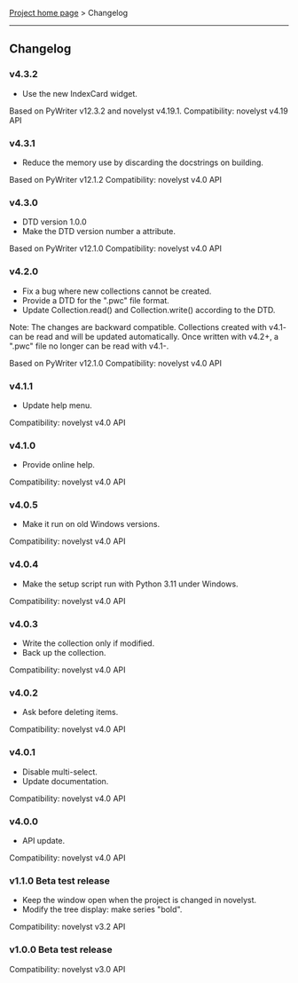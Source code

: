 [Project home page](index) > Changelog

------------------------------------------------------------------------

## Changelog

### v4.3.2

- Use the new IndexCard widget.

Based on PyWriter v12.3.2 and novelyst v4.19.1. 
Compatibility: novelyst v4.19 API

### v4.3.1

- Reduce the memory use by discarding the docstrings on building.

Based on PyWriter v12.1.2
Compatibility: novelyst v4.0 API

### v4.3.0

- DTD version 1.0.0
- Make the DTD version number a <collection> attribute.

Based on PyWriter v12.1.0
Compatibility: novelyst v4.0 API

### v4.2.0

- Fix a bug where new collections cannot be created.
- Provide a DTD for the ".pwc" file format.
- Update Collection.read() and Collection.write() according to the DTD.

Note: The changes are backward compatible. Collections created with v4.1- 
can be read and will be updated automatically.
Once written with v4.2+, a ".pwc" file no longer can be read with v4.1-.

Based on PyWriter v12.1.0
Compatibility: novelyst v4.0 API

### v4.1.1

- Update help menu.

Compatibility: novelyst v4.0 API

### v4.1.0

- Provide online help.

Compatibility: novelyst v4.0 API

### v4.0.5

- Make it run on old Windows versions.

Compatibility: novelyst v4.0 API

### v4.0.4

- Make the setup script run with Python 3.11 under Windows.

Compatibility: novelyst v4.0 API

### v4.0.3

- Write the collection only if modified.
- Back up the collection.

Compatibility: novelyst v4.0 API

### v4.0.2

- Ask before deleting items.

Compatibility: novelyst v4.0 API

### v4.0.1

- Disable multi-select. 
- Update documentation.

Compatibility: novelyst v4.0 API

### v4.0.0

- API update. 

Compatibility: novelyst v4.0 API

### v1.1.0 Beta test release

- Keep the window open when the project is changed in novelyst.
- Modify the tree display: make series "bold".

Compatibility: novelyst v3.2 API

### v1.0.0 Beta test release

Compatibility: novelyst v3.0 API




